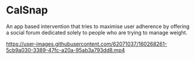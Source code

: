 # CalSnap
An app based intervention that tries to maximise user adherence by offering a social forum dedicated solely to people who are trying to manage weight.

https://user-images.githubusercontent.com/62071037/160268261-5cb9a030-3389-47fc-a20a-95ab3a793dd8.mp4


